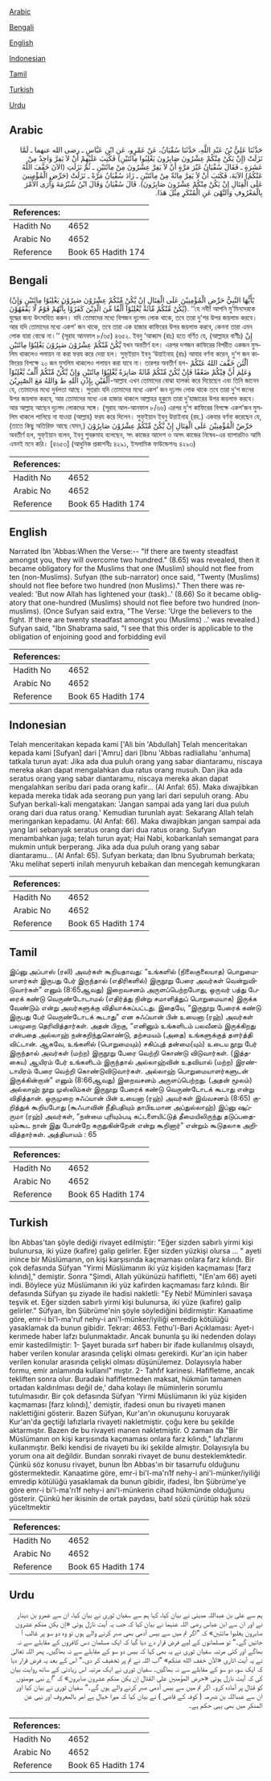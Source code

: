 [Arabic](#arabic)

[Bengali](#bengali)

[English](#english)

[Indonesian](#indonesian)

[Tamil](#tamil)

[Turkish](#turkish)

[Urdu](#urdu)

## Arabic


<div dir="rtl" lang="ar" style={{fontSize:'larger',backgroundColor:'#f8f9fa',padding:20}}>
حَدَّثَنَا عَلِيُّ بْنُ عَبْدِ اللَّهِ، حَدَّثَنَا سُفْيَانُ، عَنْ عَمْرٍو، عَنِ ابْنِ عَبَّاسٍ ـ رضى الله عنهما ـ لَمَّا نَزَلَتْ ‏(‏إِنْ يَكُنْ مِنْكُمْ عِشْرُونَ صَابِرُونَ يَغْلِبُوا مِائَتَيْنِ‏)‏ فَكُتِبَ عَلَيْهِمْ أَنْ لاَ يَفِرَّ وَاحِدٌ مِنْ عَشَرَةٍ ـ فَقَالَ سُفْيَانُ غَيْرَ مَرَّةٍ أَنْ لاَ يَفِرَّ عِشْرُونَ مِنْ مِائَتَيْنِ ـ ثُمَّ نَزَلَتِ ‏(‏الآنَ خَفَّفَ اللَّهُ عَنْكُمُ‏)‏ الآيَةَ، فَكَتَبَ أَنْ لاَ يَفِرَّ مِائَةٌ مِنْ مِائَتَيْنِ ـ زَادَ سُفْيَانُ مَرَّةً ـ نَزَلَتْ ‏(‏حَرِّضِ الْمُؤْمِنِينَ عَلَى الْقِتَالِ إِنْ يَكُنْ مِنْكُمْ عِشْرُونَ صَابِرُونَ‏)‏‏.‏ قَالَ سُفْيَانُ وَقَالَ ابْنُ شُبْرُمَةَ وَأُرَى الأَمْرَ بِالْمَعْرُوفِ وَالنَّهْىَ عَنِ الْمُنْكَرِ مِثْلَ هَذَا‏.‏
</div>
<div style={{backgroundColor:'#f8f9fa',padding:20, marginBottom: 10}}><table> <thead> <tr> <th>References:</th> <th></th> </tr> </thead> <tbody><tr><td>Hadith No</td><td>4652</td></tr><tr><td>Arabic No</td><td>4652</td></tr><tr><td>Reference</td><td>Book 65 Hadith 174</td></tr></tbody></table></div>

## Bengali


<div dir="ltr" lang="bn" style={{fontSize:'larger',backgroundColor:'#f8f9fa',padding:20}}>
(يٰٓأَيُّهَا النَّبِيُّ حَرِّضِ الْمُؤْمِنِيْنَ عَلَى الْقِتَالِ إِنْ يَّكُنْ مِّنْكُمْ عِشْرُوْنَ صٰبِرُوْنَ يَغْلِبُوْا مِائَتَيْنِ وَإِنْ يَّكُنْ مِّنْكُمْ مِّائَةٌ يَّغْلِبُوْآ أَلْفًا مِّنَ الَّذِيْنَ كَفَرُوْا بِأَنَّهُمْ قَوْمٌ لَّا يَفْقَهُوْنَ). ‘‘হে নবী! আপনি মু’মিনদেরকে যুদ্ধের জন্য উৎসাহিত করুন। যদি তোমাদের মধ্যে বিশজন দৃঢ়পদ লোক থাকে, তবে তারা দু’শর উপর জয়লাভ করবে। আর যদি তোমাদের মধ্যে একশ’ জন থাকে, তবে তারা এক হাজার কাফিরের উপর জয়লাভ করবে, কেননা তারা এমন লোক যারা বোঝে না।’’ (সূরাহ আনফাল ৮/৬৫) ৪৬৫২. ইবনু ‘আব্বাস (রাঃ) হতে বর্ণিত যে, (আল্লাহর বাণীঃ) إِنْ يَّكُنْ مِّنْكُمْ عِشْرُوْنَ صٰبِرُوْنَ يَغْلِبُوْا مِائَتَيْنِ যখন অবতীর্ণ হল। এরপর দশজন কাফিরের বিপরীত একজন মুসলিম থাকলেও পলায়ন না করা ফরয করে দেয়া হল। সুফ্ইয়ান ইবনু ‘উয়াইনাহ (রাঃ) আবার বর্ণনা করেন, দু’শ জন কাফিরের বিপক্ষে ২০ জন মুসলিম থাকলেও পলায়ন করা যাবে না। তারপর অবতীর্ণ হল- اَلْئٰنَ خَفَّفَ اللهُ عَنْكُمْ وَعَلِمَ أَنَّ فِيْكُمْ ضَعْفًا فَإِنْ يَّكُنْ مِّنْكُمْ مِّائَةٌ صَابِرَةٌ يَّغْلِبُوْا مِائَتَيْنِ وَإِنْ يَّكُنْ مِّنْكُمْ أَلْفٌ يَّغْلِبُوْآ أَلْفَيْنِ بِإِذْنِ اللهِ ط وَاللهُ مَعَ الصّٰبِرِيْنَ-আল্লাহ এখন তোমাদের বোঝা হালকা করে দিয়েছেন এবং তিনি জানেন যে, তোমাদের মধ্যে দুর্বলতা আছে। সুতরাং যদি তোমাদের মধ্যে একশ’ জন দৃঢ়পদ লোক থাকে তবে তারা দু’শ জনের উপর জয়লাভ করবে, আর তোমাদের মধ্যে এক হাজার থাকলে আল্লাহর হুকুমে তারা দু’হাজারের উপর জয়লাভ করবে। আর আল্লাহ আছেন দৃঢ়পদ লোকদের সঙ্গে। (সূরাহ আল-আনফাল ৮/৬৬) এরপর দু’শ কাফিরের বিপক্ষে একশ’জন মুসলিম থাকলে পালিয়ে না যাওয়া (আল্লাহ) ফরয করে দিলেন। সুফ্ইয়ান ইবনু উয়াইনাহ (রহ.) একবার বর্ণনা করেছেন যে, (তাতে কিছু অতিরিক্ত আছে যেমন,) حَرِّضْ الْمُؤْمِنِيْنَ عَلَى الْقِتَالِ إِنْ يَّكُنْ مِّنْكُمْ عِشْرُوْنَ صَابِرُوْنَ অবতীর্ণ হল, সুফ্ইয়ান বলেন, ইবনু শুবরুমাহ বলেছেন, সৎ কাজের আদেশ ও অসৎ কাজের নিষেধ-এর ব্যাপারটাও আমি এমনই মনে করি। [৪৬৫৩] (আধুনিক প্রকাশনীঃ ৪২৯১, ইসলামিক ফাউন্ডেশনঃ ৪২৯৩)
</div>
<div style={{backgroundColor:'#f8f9fa',padding:20, marginBottom: 10}}><table> <thead> <tr> <th>References:</th> <th></th> </tr> </thead> <tbody><tr><td>Hadith No</td><td>4652</td></tr><tr><td>Arabic No</td><td>4652</td></tr><tr><td>Reference</td><td>Book 65 Hadith 174</td></tr></tbody></table></div>

## English


<div dir="ltr" lang="en" style={{fontSize:'larger',backgroundColor:'#f8f9fa',padding:20}}>
Narrated Ibn 'Abbas:When the Verse:-- "If there are twenty steadfast amongst you, they will overcome two hundred." (8.65) was revealed, then it became obligatory for the Muslims that one (Muslim) should not flee from ten (non-Muslims). Sufyan (the sub-narrator) once said, "Twenty (Muslims) should not flee before two hundred (non Muslims)." Then there was revealed: 'But now Allah has lightened your (task)..' (8.66) So it became obligatory that one-hundred (Muslims) should not flee before two hundred (nonmuslims). (Once Sufyan said extra, "The Verse: 'Urge the believers to the fight. If there are twenty steadfast amongst you (Muslims) ..' was revealed.) Sufyan said, "Ibn Shabrama said, "I see that this order is applicable to the obligation of enjoining good and forbidding evil
</div>
<div style={{backgroundColor:'#f8f9fa',padding:20, marginBottom: 10}}><table> <thead> <tr> <th>References:</th> <th></th> </tr> </thead> <tbody><tr><td>Hadith No</td><td>4652</td></tr><tr><td>Arabic No</td><td>4652</td></tr><tr><td>Reference</td><td>Book 65 Hadith 174</td></tr></tbody></table></div>

## Indonesian


<div dir="ltr" lang="id" style={{fontSize:'larger',backgroundColor:'#f8f9fa',padding:20}}>
Telah menceritakan kepada kami ['Ali bin 'Abdullah] Telah menceritakan kepada kami [Sufyan] dari ['Amru] dari [Ibnu 'Abbas radliallahu 'anhuma] tatkala turun ayat: Jika ada dua puluh orang yang sabar diantaramu, niscaya mereka akan dapat mengalahkan dua ratus orang musuh. Dan jika ada seratus orang yang sabar diantaramu, niscaya mereka akan dapat mengalahkan seribu dari pada orang kafir… (Al Anfal: 65). Maka diwajibkan kepada mereka tidak ada seorang pun yang lari dari sepuluh orang. Abu Sufyan berkali-kali mengatakan: 'Jangan sampai ada yang lari dua puluh orang dari dua ratus orang.' Kemudian turunlah ayat: Sekarang Allah telah meringankan kepadamu. (Al Anfal: 66). Maka diwajibkan jangan sampai ada yang lari sebanyak seratus orang dari dua ratus orang. Sufyan menambahkan juga; telah turun ayat; Hai Nabi, kobarkanlah semangat para mukmin untuk berperang. Jika ada dua puluh orang yang sabar diantaramu... (Al Anfal: 65). Sufyan berkata; dan Ibnu Syubrumah berkata; 'Aku melihat seperti inilah menyuruh kebaikan dan mencegah kemungkaran
</div>
<div style={{backgroundColor:'#f8f9fa',padding:20, marginBottom: 10}}><table> <thead> <tr> <th>References:</th> <th></th> </tr> </thead> <tbody><tr><td>Hadith No</td><td>4652</td></tr><tr><td>Arabic No</td><td>4652</td></tr><tr><td>Reference</td><td>Book 65 Hadith 174</td></tr></tbody></table></div>

## Tamil


<div dir="ltr" lang="ta" style={{fontSize:'larger',backgroundColor:'#f8f9fa',padding:20}}>
இப்னு அப்பாஸ் (ரலி) அவர்கள் கூறியதாவது: “உங்களில் (நிலைகுலையாத) பொறுமையாளர்கள் இருபது பேர் இருந்தால் (எதிரிகளில்) இருநூறு பேரை அவர்கள் வென்றுவிடுவார்கள்” எனும் (8:65ஆவது) இறைவசனம் அருளப்பெற்றபோது, ஒருவர் பத்து பேரைக் கண்டு வெருண்டோடாமல் (எதிர்த்து நின்று சமாளித்துப் பொறுமையாக) இருக்க வேண்டும் என்று அவர்களுக்கு விதியாக்கப்பட்டது. இதையே, “இருநூறு பேரைக் கண்டு இருபது பேர் வெருண்டோடக் கூடாது” என சுஃப்யான் பின் உயைனா (ரஹ்) அவர்கள் பலமுறை தெரிவித்தார்கள். அதன் பிறகு, “எனினும் உங்களிடம் பலவீனம் இருக்கிறது என்பதை அல்லாஹ் நன்கறிந்துகொண்டு, தற்சமயம் (அதை) உங்களுக்குத் தளர்த்தி விட்டான். ஆகவே, உங்களில் (பொறுமையும்) சகிப்புத் தன்மை(யும்) உடைய நூறு பேர் இருந்தால் அவர்கள் (மற்ற) இருநூறு பேரை வெற்றி கொண்டு விடுவார்கள். (இத்தகைய) ஆயிரம் பேர் உங்களிடம் இருந்தால் அல்லாஹ்வின் உதவியால் (மற்ற) இரண்டாயிரம் பேரை வெற்றி கொண்டுவிடுவார்கள். அல்லாஹ் பொறுமையாளர்களுடன் இருக்கின்றான்” எனும் (8:66ஆவது) இறைவசனம் அருளப்பெற்றது. (அதன் மூலம்) அல்லாஹ் நூறு முஸ்லிம்கள் இருநூறு பேரைக் கண்டு வெருண்டோடக் கூடாது என்று விதித்தான். ஒருமுறை சுஃப்யான் பின் உயைனா (ரஹ்) அவர்கள் இவ்வசனம் (8:65) குறித்துக் கூறியபோது (கூஃபாவின் நீதிபதியும் தாபிஉமான அப்துல்லாஹ்) இப்னு ஷுப்ருமா (ரஹ்) அவர்கள், “நன்மை புரியும்படி கட்டளையிட்டுத் தீமையிலிருந்து தடுப்பதையும்கூட நான் இது போன்றே கருதுகின்றேன் என்று கூறினார்” என்றும் கூடுதலாக அறிவித்தார்கள். அத்தியாயம் : 65
</div>
<div style={{backgroundColor:'#f8f9fa',padding:20, marginBottom: 10}}><table> <thead> <tr> <th>References:</th> <th></th> </tr> </thead> <tbody><tr><td>Hadith No</td><td>4652</td></tr><tr><td>Arabic No</td><td>4652</td></tr><tr><td>Reference</td><td>Book 65 Hadith 174</td></tr></tbody></table></div>

## Turkish


<div dir="ltr" lang="tr" style={{fontSize:'larger',backgroundColor:'#f8f9fa',padding:20}}>
İbn Abbas'tan şöyle dediği rivayet edilmiştir: "Eğer sizden sabırlı yirmi kişi bulunursa, iki yüze (kafire) galip gelirler. Eğer sizden yüzkişi olursa ... " ayeti inince bir Müslümanın, on kişi karşısında kaçmaması onlara farz kılındı. Bir çok defasında Süfyan "Yirmi Müslümanın iki yüz kişiden kaçmaması [farz kılındı]," demiştir. Sonra "Şimdi, Allah yükünüzü hafifletti, "(En'am 66) ayeti indi. Böylece yüz Müslümanın iki yüz kafirden kaçmaması farz kılındı. Bir defasında Süfyan şu ziyade ile hadisi nakletli: "Ey Nebi! Müminleri savaşa teşvik et. Eğer sizden sabırlı yirmi kişi bulunursa, iki yüze (kafire) galip gelirler." Süfyan, İbn Şübrüme'nin şöyle söylediğini bildirmiştir: Kanaatime göre, emr-i bi'l-ma'ruf nehy-i ani'l-münker/iyiliği emredip kötülüğü yasaklamak da bunun gibidir. Tekrar: 4653. Fethu'l-Bari Açıklaması: Ayet-i kerımede haber lafzı bulunmaktadır. Ancak bununla şu iki nedenden dolayı emir kastedilmiştir: 1- Şayet burada sırf haberı bir ifade kullanılmış olsaydı, haber verilen konular arasında çelişki olması gerekirdi. Kur'an için haber verilen konular arasında çelişki olması düşünülemez. Dolayısıyla haber formu, emir anlamında kullanıl" mıştır. 2- Tahfıf karinesi. Hafifletme, ancak tekliften sonra olur. Buradaki hafifletmeden maksat, hükmün tamamen ortadan kaldırılması değil de,' daha kolayı ile müminlerin sorumlu tutulmasıdır. Bir çok defasında Süfyan 'Yirmi Müslümanın iki yüz kişiden kaçmaması [farz kılındı],' demiştir, ifadesi onun bu rivayeti manen naklettiğini gösterir. Bazen Süfyan, Kur'an'ın okunuşunu koruyarak Kur'an'da geçtiği lafızlarla rivayeti nakletmiştir. çoğu kere bu şekilde aktarmıştır. Bazen de bu rivayeti manen nakletmiştir. O zaman da "Bir Müslümanın on kişi karşısında kaçmaması onlara farz kılındı," lafızlarını kullanmıştır. Belki kendisi de rivayeti bu iki şekilde almıştır. Dolayısıyla bu yorum ona ait değildir. Bundan sonraki rivayet de bunu desteklemktedir. Çünkü söz konusu rivayet, bunun İbn Abbas'ın bir tasarrufu olduğunu göstermektedir. Kanaatime göre, emr-i bi'l-ma'rı1f nehy-i ani'l-münker/iyiliği emredip kötülüğü yasaklamak da bunun gibidir, ifadesi, İbn Şübrüme'ye göre emr-i bi'l-ma'rı1f nehy-i ani'l-münkerin cihad hükmünde olduğunu gösterir. Çünkü her ikisinin de ortak paydası, batıl sözü çürütüp hak sözü yüceltmektir
</div>
<div style={{backgroundColor:'#f8f9fa',padding:20, marginBottom: 10}}><table> <thead> <tr> <th>References:</th> <th></th> </tr> </thead> <tbody><tr><td>Hadith No</td><td>4652</td></tr><tr><td>Arabic No</td><td>4652</td></tr><tr><td>Reference</td><td>Book 65 Hadith 174</td></tr></tbody></table></div>

## Urdu


<div dir="rtl" lang="ur" style={{fontSize:'larger',backgroundColor:'#f8f9fa',padding:20}}>
ہم سے علی بن عبداللہ مدینی نے بیان کیا، کہا ہم سے سفیان ثوری نے بیان کیا، ان سے عمرو بن دینار نے اور ان سے ابن عباس رضی اللہ عنہما نے بیان کیا کہ جب یہ آیت نازل ہوئی «إن يكن منكم عشرون صابرون يغلبوا مائتين‏» کہ ”اگر تم میں سے بیس آدمی بھی صبر کرنے والے ہوں تو وہ دو سو پر غالب آ جائیں گے۔“ تو مسلمانوں کے لیے فرض قرار دے دیا گیا کہ ایک مسلمان دس کافروں کے مقابلے سے نہ بھاگے اور کئی مرتبہ سفیان ثوری نے یہ بھی کہا کہ بیس دو سو کے مقابلے سے نہ بھاگیں۔ پھر اللہ تعالیٰ نے یہ آیت اتاری «الآن خفف الله عنكم‏» ”اب اللہ نے تم پر تخفیف کر دی۔“ اس کے بعد یہ فرض قرار دیا کہ ایک سو، دو سو کے مقابلے سے نہ بھاگیں۔ سفیان ثوری نے ایک مرتبہ اس زیادتی کے ساتھ روایت بیان کی کہ آیت نازل ہوئی «حرض المؤمنين على القتال إن يكن منكم عشرون صابرون‏» کہ ”اے نبی مومنوں کو قتال پر آمادہ کرو۔ اگر تم میں سے بیس آدمی صبر کرنے والے ہوں گے۔“ سفیان ثوری نے بیان کیا اور ان سے عبداللہ بن شبرمہ ( کوفہ کے قاضی ) نے بیان کیا کہ میرا خیال ہے امر بالمعروف اور نہی عن المنکر میں بھی یہی حکم ہے۔
</div>
<div style={{backgroundColor:'#f8f9fa',padding:20, marginBottom: 10}}><table> <thead> <tr> <th>References:</th> <th></th> </tr> </thead> <tbody><tr><td>Hadith No</td><td>4652</td></tr><tr><td>Arabic No</td><td>4652</td></tr><tr><td>Reference</td><td>Book 65 Hadith 174</td></tr></tbody></table></div>